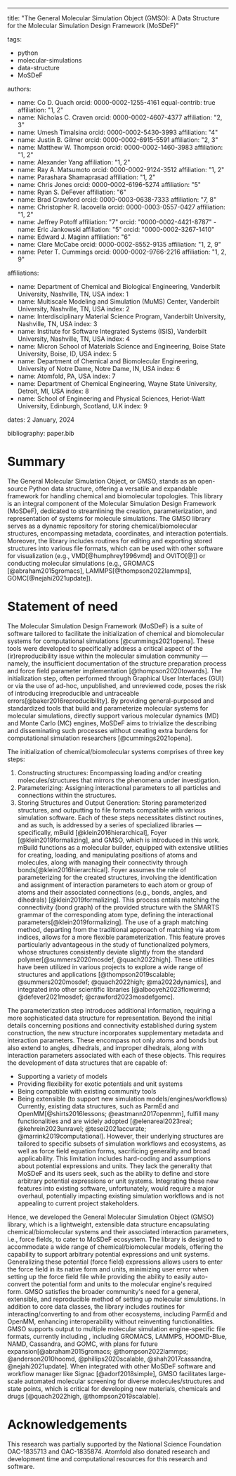 ---
title: "The General Molecular Simulation Object (GMSO): A Data Structure for the Molecular Simulation Design Framework (MoSDeF)"

tags:
- python
- molecular-simulations
- data-structure
- MoSDeF

authors:
- name: Co D. Quach
  orcid: 0000-0002-1255-4161
  equal-contrib: true
  affiliation: "1, 2"
- name: Nicholas C. Craven
  orcid: 0000-0002-4607-4377
  affiliation: "2, 3"
- name: Umesh Timalsina
  orcid: 0000-0002-5430-3993
  affiliation: "4"
- name: Justin B. Gilmer
  orcid: 0000-0002-6915-5591
  affiliation: "2, 3"
- name: Matthew W. Thompson
  orcid: 0000-0002-1460-3983
  affiliation: "1, 2"
- name: Alexander Yang
  affiliation: "1, 2"
- name: Ray A. Matsumoto
  orcid: 0000-0002-9124-3512
  affiliation: "1, 2"
- name: Parashara Shamaprasad
  affiliation: "1, 2"
- name: Chris Jones
  orcid: 0000-0002-6196-5274
  affiliation: "5"
- name: Ryan S. DeFever
  affiliation: "6"
- name: Brad Crawford
  orcid: 0000-0003-0638-7333
  affiliation: "7, 8"
- name: Christopher R. Iacovella
  orcid: 0000-0003-0557-0427
  affiliation: "1, 2"
- name: Jeffrey Potoff
  affiliation: "7"
  orcid: "0000-0002-4421-8787"
-name: Eric Jankowski
  affiliation: "5"
  orcid: "0000-0002-3267-1410"
- name: Edward J. Maginn
  affiliation: "6"
- name: Clare McCabe
  orcid: 0000-0002-8552-9135
  affiliation: "1, 2, 9"
- name: Peter T. Cummings
  orcid: 0000-0002-9766-2216
  affiliation: "1, 2, 9"



affiliations:
- name: Department of Chemical and Biological Engineering, Vanderbilt University, Nashville, TN, USA
  index: 1
- name: Multiscale Modeling and Simulation (MuMS) Center, Vanderbilt University, Nashville, TN, USA
  index: 2
- name: Interdisciplinary Material Science Program, Vanderbilt University, Nashville, TN, USA
  index: 3
- name: Institute for Software Integrated Systems (ISIS), Vanderbilt University, Nashville, TN, USA
  index: 4
- name: Micron School of Materials Science and Engineering, Boise State University, Boise, ID, USA
  index: 5
- name: Department of Chemical and Biomolecular Engineering, University of Notre Dame, Notre Dame, IN, USA
  index: 6
- name: Atomfold, PA, USA
  index: 7
- name: Department of Chemical Engineering, Wayne State University, Detroit, MI, USA
  index: 8
- name: School of Engineering and Physical Sciences, Heriot-Watt University, Edinburgh, Scotland, U.K
  index: 9


dates: 2 January, 2024

bibliography: paper.bib


# Summary
The General Molecular Simulation Object, or GMSO, stands as an open-source Python data structure, offering a versatile and expandable framework for handling chemical and biomolecular topologies. This library is an integral component of the Molecular Simulation Design Framework (MoSDeF), dedicated to streamlining the creation, parameterization, and representation of systems for molecule simulations. The GMSO library serves as a dynamic repository for storing chemical/biomolecular structures, encompassing metadata, coordinates, and interaction potentials. Moreover, the library includes routines for editing and exporting stored structures into various file formats, which can be used with other software for visualization (e.g., VMD[@humphrey1996vmd] and OVITO[@]) or conducting molecular simulations (e.g., GROMACS [@abraham2015gromacs], LAMMPS[@thompson2022lammps], GOMC[@nejahi2021update]).


# Statement of need

The Molecular Simulation Design Framework (MoSDeF) is a suite of software tailored to facilitate the initialization of chemical and biomolecular systems for computational simulations [@cummings2021opena]. These tools were developed to specifically address a critical aspect of the (ir)reproducibility issue within the molecular simulation community — namely, the insufficient documentation of the structure preparation process and force field parameter implementation [@thompson2020towards]. The initialization step, often performed through Graphical User Interfaces (GUI) or via the use of ad-hoc, unpublished, and unreviewed code, poses the risk of introducing irreproducible and untraceable errors[@baker2016reproducibility]. By providing general-purposed and standardized tools that build and parameterize molecular systems for molecular simulations, directly support  various molecular dynamics (MD) and Monte Carlo (MC) engines, MoSDeF aims to trivialize the describing and disseminating such processes without creating extra burdens for computational simulation researchers [@cummings2021opena].


The initialization of chemical/biomolecular systems comprises of three key steps:
1.  Constructing structures: Encompassing loading and/or creating molecules/structures that mirrors the phenomena under investigation.
2. Parameterizing: Assigning interactional parameters to all particles and connections within the structures.
3. Storing Structures and Output Generation: Storing parameterized structures, and outputting to file formats compatible with various simulation software.
Each of these steps necessitates distinct routines, and as such, is addressed by a series of specialized libraries — specifically, mBuild [@klein2016hierarchical], Foyer [@klein2019formalizing], and GMSO, which is introduced in this work. mBuild functions as a molecular builder, equipped with extensive utilities for creating, loading, and manipulating positions of atoms and molecules, along with managing their connectivity through bonds[@klein2016hierarchical]. Foyer assumes the role of parameterizing for the created structures, involving the identification and assignment of interaction parameters to each atom or group of atoms and their associated connections (e.g., bonds, angles, and dihedrals) [@klein2019formalizing]. This process entails matching the connectivity (bond graph) of the provided structure with the SMARTS grammar of the corresponding atom type, defining the interactional parameters[@klein2019formalizing]. The use of a graph matching method, departing from the traditional approach of matching via atom indices, allows for a more flexible parameterization. This feature proves particularly advantageous in the study of functionalized polymers, whose structures consistently deviate slightly from the standard polymer[@summers2020mosdef, @quach2022high]. These utilities have been utilized in various projects to explore a wide range of structures and applications [@thompson2019scalable; @summers2020mosdef; @quach2022high; @ma2022dynamics], and integrated into other scientific libraries [@albooyeh2023flowermd; @defever2021mosdef; @crawford2023mosdefgomc].


The parameterization step introduces additional information, requiring a more sophisticated data structure for representation. Beyond the initial details concerning positions and connectivity established during system construction, the new structure incorporates supplementary metadata and interaction parameters. These encompass not only atoms and bonds but also extend to angles, dihedrals, and improper dihedrals, along with interaction parameters associated with each of these objects. This requires the development of data structures that are capable of:
- Supporting a variety of models
- Providing flexibility for exotic potentials and unit systems
- Being compatible with existing community tools
- Being extensible (to support new simulation models/engines/workflows)
Currently, existing data structures, such as ParmEd and OpenMM[@shirts2016lessons; @eastmann2017openmm], fulfill many functionalities and are widely adopted [@elenareal2023real; @kehrein2023unravel; @tesei2021accurate; @marrink2019computational]. However, their underlying structures are tailored to specific subsets of simulation workflows and ecosystems, as well as force field equation forms, sacrificing generality and broad applicability. This limitation includes hard-coding and assumptions about potential expressions and units. They lack the generality that MoSDeF and its users seek, such as the ability to define and store arbitrary potential expressions or unit systems. Integrating these new features into existing software, unfortunately, would require a major overhaul, potentially impacting existing simulation workflows and is not appealing to current project stakeholders.


Hence, we developed the General Molecular Simulation Object (GMSO) library, which is a lightweight, extensible data structure encapsulating chemical/biomolecular systems and their associated interaction parameters, i.e., force fields, to cater to MoSDeF ecosystem. The library is designed to accommodate a wide range of chemical/biomolecular models, offering the capability to support arbitrary potential expressions and unit systems. Generalizing these potential (force field) expressions allows users to enter the force field in its native form and units, minimizing user error when setting up the force field file while providing the ability to easily auto-convert the potential form and units to the molecular engine's required form. GMSO satisfies the broader community's need for a general, extensible, and reproducible method of setting up molecular simulations. In addition to core data classes, the library includes routines for interacting/converting to and from other ecosystems, including ParmEd and OpenMM, enhancing interoperability without reinventing functionalities. GMSO supports output to multiple molecular simulation engine-specific file formats, currently including , including GROMACS, LAMMPS, HOOMD-Blue, NAMD, Cassandra, and GOMC, with plans for future expansion[@abraham2015gromacs; @thompson2022lammps; @anderson2010hoomd, @phillips2020scalable, @shah2017cassandra, @nejahi2021update]. When integrated with other MoSDeF software and workflow manager like Signac [@adorf2018simple], GMSO facilitates large-scale automated molecular screening for diverse molecules/structures and state points, which is critical for developing new materials, chemicals and drugs [@quach2022high, @thompson2019scalable].


# Acknowledgements
This research was partially supported by the National Science Foundation OAC-1835713 and OAC-1835874. Atomfold also donated research and development time and computational resources for this research and software.
